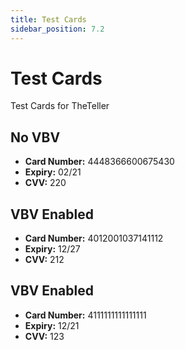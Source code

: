 ```yaml
---
title: Test Cards
sidebar_position: 7.2
---
```


# Test Cards

Test Cards for TheTeller

## No VBV
- **Card Number:** 4448366600675430
- **Expiry:** 02/21
- **CVV:** 220

## VBV Enabled
- **Card Number:** 4012001037141112
- **Expiry:** 12/27
- **CVV:** 212

## VBV Enabled
- **Card Number:** 4111111111111111
- **Expiry:** 12/21
- **CVV:** 123
